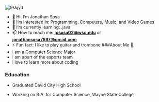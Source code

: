 ![9kkjyd](https://github.com/user-attachments/assets/0c3d50a3-1f57-4f56-b33e-66827c43b2e5)
- 👋 Hi, I’m Jonathan Sosa
- 👀 I’m interested in: Programming, Computers, Music, and Video Games
- 🌱 I’m currently learning: .java
- 📫 How to reach me: **jososa02@wsc.edu** or **jonathansosa7897@gmail.com**
- ⚡ Fun fact: I like to play guitar and trombone
###About Me 🎈
- I am a Computer Science Major
- I am apart of the esports team
- I love to learn more about coding

### Education

- Graduated David City High School

- Working on B.A. for Computer Science, Wayne State College
<!---
jososa02/jososa02 is a ✨ special ✨ repository because its `README.md` (this file) appears on your GitHub profile.
You can click the Preview link to take a look at your changes.
--->
